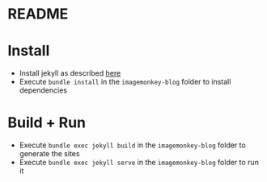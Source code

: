 README
======

# Install
* Install jekyll as described [here](https://jekyllrb.com/docs/installation/)
* Execute `bundle install` in the `imagemonkey-blog` folder to install dependencies

# Build + Run
* Execute `bundle exec jekyll build` in the `imagemonkey-blog` folder to generate the sites
* Execute `bundle exec jekyll serve` in the `imagemonkey-blog` folder to run it

